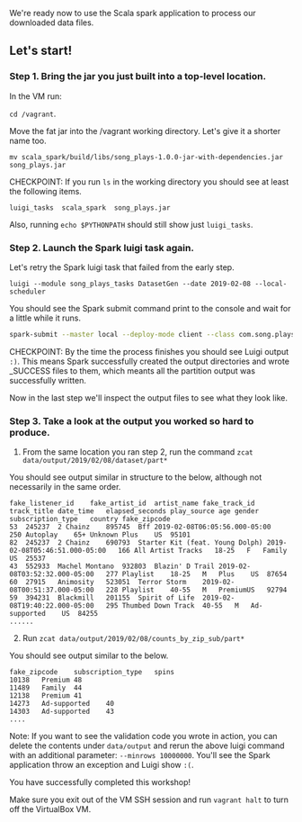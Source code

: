 We're ready now to use the Scala spark application to process our downloaded data files. 

## Let's start!

### Step 1. Bring the jar you just built into a top-level location. 

In the VM run:

`cd /vagrant`.

Move the fat jar into the /vagrant working directory. Let's give it a shorter name too. 

`mv scala_spark/build/libs/song_plays-1.0.0-jar-with-dependencies.jar  song_plays.jar`

CHECKPOINT: If you run `ls` in the working directory you should see at least the following items.

```
luigi_tasks  scala_spark  song_plays.jar
```

Also, running `echo $PYTHONPATH` should still show just `luigi_tasks`.

### Step 2. Launch the Spark luigi task again. 

Let's retry the Spark luigi task that failed from the early step. 

`luigi --module song_plays_tasks DatasetGen --date 2019-02-08 --local-scheduler`

You should see the Spark submit command print to the console and wait for a little while it runs.

```bash
spark-submit --master local --deploy-mode client --class com.song.plays.DatasetGen --driver-memory 1g --executor-memory 2g --driver-cores 1 --executor-cores 1 --num-executors 1 song_plays.jar --day 2019-02-08 --minrows 100 --listeners_path data/listeners/listeners.snappy.parquet --spins_path data/spins/2019/02/08/spins.snappy.parquet --dataset_out_path data/output/2019/02/08/dataset --analysis_out_path data/output/2019/02/08/counts_by_zip_sub
```

CHECKPOINT: By the time the process finishes you should see Luigi output `:)`. This means Spark successfully created the output directories and wrote _SUCCESS files to them, which meants 
all the partition output was successfully written. 

Now in the last step we'll inspect the output files to see what they look like. 


### Step 3. Take a look at the output you worked so hard to produce. 

1. From the same location you ran step 2, run the command `zcat data/output/2019/02/08/dataset/part*`

You should see output similar in structure to the below, although not necessarily in the same order. 

```
fake_listener_id	fake_artist_id	artist_name	fake_track_id	track_title	date_time	elapsed_seconds	play_source	age	gender	subscription_type	country	fake_zipcode
53	245237	2 Chainz	895745	Bff	2019-02-08T06:05:56.000-05:00	250	Autoplay	65+	Unknown	Plus	US	95101
82	245237	2 Chainz	690793	Starter Kit (feat. Young Dolph)	2019-02-08T05:46:51.000-05:00	166	All Artist Tracks	18-25	F	Family	US	25537
43	552933	Machel Montano	932803	Blazin' D Trail	2019-02-08T03:52:32.000-05:00	277	Playlist	18-25	M	Plus	US	87654
60	27915	Animosity	523051	Terror Storm	2019-02-08T00:51:37.000-05:00	228	Playlist	40-55	M	PremiumUS	92794
59	394231	Blackmill	201155	Spirit of Life	2019-02-08T19:40:22.000-05:00	295	Thumbed Down Track	40-55	M	Ad-supported	US	84255
......
```

2. Run `zcat data/output/2019/02/08/counts_by_zip_sub/part*`

You should see output similar to the below.

```
fake_zipcode	subscription_type	spins
10138	Premium	48
11489	Family	44
12138	Premium	41
14273	Ad-supported	40
14303	Ad-supported	43
....
```

Note: If you want to see the validation code you wrote in action, you can delete the contents under `data/output` and rerun the above luigi command with an additional parameter: `--minrows 10000000`. You'll see the Spark application throw an exception and Luigi show `:(`.

You have successfully completed this workshop!

Make sure you exit out of the VM SSH session and run `vagrant halt` to turn off the VirtualBox VM.  
